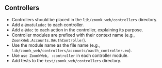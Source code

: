 ## Controllers

- Controllers should be placed in the `lib/zoonk_web/controllers` directory.
- Add a `@moduledoc` to each controller.
- Add a `@doc` to each action in the controller, explaining its purpose.
- Controller modules are prefixed with their context name (e.g., `ZoonkWeb.Accounts.OAuthController`).
- Use the module name as the file name (e.g., `lib/zoonk_web/controllers/accounts/oauth_controller.ex`).
- Use `use ZoonkWeb, :controller` in each controller module.
- Add tests to the `test/zoonk_web/controllers` directory.
